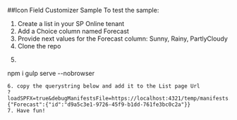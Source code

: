 ##Icon Field Customizer Sample
To test the sample:
1. Create a list in your SP Online tenant
2. Add a Choice column named Forecast
3. Provide next values for the Forecast column: Sunny, Rainy, PartlyCloudy
4. Clone the repo
5. ```bash
npm i
gulp serve --nobrowser
```
6. copy the querystring below and add it to the List page Url
?loadSPFX=true&debugManifestsFile=https://localhost:4321/temp/manifests.js&fieldCustomizers={"Forecast":{"id":"d9a5c3e1-9726-45f9-b1dd-761fe3bc0c2a"}}
7. Have fun!